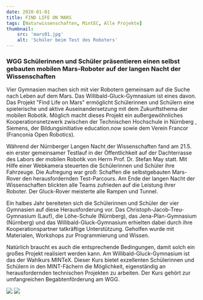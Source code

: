 ```yaml
---
date: 2020-01-01
title: FIND LIFE ON MARS
tags: [Naturwissenschaften, MintEC, Alle Projekte]
thumbnail: 
    src: 'mars01.jpg'
    alt: 'Schüler beim Test des Roboters' 
---
```


### WGG Schülerinnen und Schüler präsentieren einen selbst gebauten mobilen Mars-Roboter auf der langen Nacht der Wissenschaften

Vier Gymnasien machen sich mit vier Robotern gemeinsam auf die Suche nach Leben auf dem Mars. Das Willibald-Gluck-Gymnasium ist eines davon. Das Projekt "Find Life on Mars" ermöglicht Schülerinnen und Schülern eine spielerische und aktive Auseinandersetzung mit dem Zukunftsthema der mobilen Robotik. Möglich macht dieses Projekt ein außergewöhnliches Kooperationsnetzwerk zwischen der Technischen Hochschule in Nürnberg , Siemens, der Bildungsinitiative education.now sowie dem Verein Francor (Franconia Open Robotics).

Während der Nürnberger Langen Nacht der Wissenschaften fand am 21.5. ein erster gemeinsamer Testlauf in der Öffentlichkeit  auf der Dachterrasse des Labors der mobilen Robotik von Herrn Prof. Dr. Stefan May statt. Mit Hilfe einer Webkamera steuerten die Schülerinnen und Schüler ihre Fahrzeuge. Die Aufregung  war groß: Schaffen die selbstgebauten Mars-Rover den herausfordernden Test-Parcours. Am Ende der langen Nacht der Wissenschaften blickten alle Teams zufrieden auf die Leistung ihrer Roboter. Der Gluck-Rover meisterte alle Rampen und Tunnel.

Ein halbes Jahr bereiteten sich die Schülerinnen und Schüler der vier Gymnasien auf diese Herausforderung vor. Das Christoph-Jacob-Treu-Gymnasium (Lauf), die Löhe-Schule (Nürnberg), das Jena-Plan-Gymnasium (Nürnberg) und das Willibald-Gluck-Gymnasium erhielten dabei durch ihre Kooperationspartner tatkräftige Unterstützung. Geholfen wurde mit Materialen, Workshops zur Programmierung und Wissen.

Natürlich braucht es auch die entsprechende Bedingungen, damit solch ein großes Projekt realisiert werden kann. Am Willibald-Gluck-Gymnasium ist das der Wahlkurs MINTeX. Dieser Kurs bietet exzellenten Schülerinnen und Schülern in den MINT-Fächern die Möglichkeit, eigenständig an herausfordernden technischen Projekten zu arbeiten. Der Kurs gehört zur umfangreichen Begabtenförderung am WGG.

<img src = "/images/mars01.jpg">
<img src = "/images/mars02.jpg">